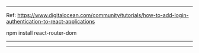 ----------------------------------------------------------------------------------------

Ref: 
https://www.digitalocean.com/community/tutorials/how-to-add-login-authentication-to-react-applications

npm install react-router-dom



----------------------------------------------------------------------------------------
----------------------------------------------------------------------------------------